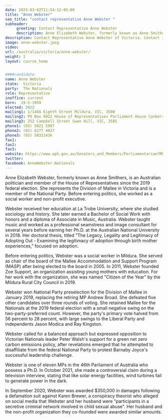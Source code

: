 ```yaml
---
date: 2023-03-02T11:54:12-05:00
title: "Anne Webster"
seo_title: "contact representative Anne Webster "
subheader:
     greeting: Contact Representative Anne Webster
     description: Anne Elizabeth Webster, formerly known as Anne Smithers, is an Australian politician and member of the House of Representatives since the 2019 federal election.
description: Contact Representative Anne Webster of Victoria. Contact information for Anne Webster includes email address, phone number, and mailing address.
image: anne-webster.jpeg
video:
url: /australia/victoria/anne-webster/
weight: 1
layout: course_home


####candidate
name: Anne Webster
state:	Victoria
party:	The Nationals
role: Representative
inoffice: current
born:  19-5-1959
elected: 2022
mailing1: 1/146A Eighth Street Mildura, VIC, 3500
mailing2: PO Box 6022 House of Representatives Parliament House Canberra ACT 2600
mailing3: 252 Campbell Street Swan Hill, VIC, 3585
phone1:	(03) 5021 5987
phone2: (02) 6277 4027
phone3: (03) 50321436
fax1:
fax2:
fax3:
website: https://www.aph.gov.au/Senators_and_Members/Parliamentarian?MPID=281688
twitter:
facebook: AnneWebster.Nationals
---
```


Anne Elizabeth Webster, formerly known as Anne Smithers, is an Australian politician and member of the House of Representatives since the 2019 federal election. She represents the Division of Mallee in Victoria and is a member of the National Party. Before entering politics, she worked as a social worker and non-profit executive.

Webster received her education at La Trobe University, where she studied sociology and history. She later earned a Bachelor of Social Work with honors and a diploma of Associate in Music, Australia. Webster taught music and worked as a professional seamstress and image consultant for several years before earning her Ph.D. at the Australian National University in 2018. Her doctoral thesis, titled "The Legacy, Legality and Legitimacy of Adopting Out - Examining the legitimacy of adoption through birth mother experiences," focused on adoption.

Before entering politics, Webster was a social worker in Mildura. She served as chair of the board of the Mallee Accommodation and Support Program (MASP) after being elected to the board in 2005. In 2011, Webster founded Zoe Support, an organization assisting young mothers with education. For her work with the organization, she was named "Citizen of the Year" by the Mildura Rural City Council in 2019.

Webster won National Party preselection for the Division of Mallee in January 2019, replacing the retiring MP Andrew Broad. She defeated five other candidates over three rounds of voting. She retained Mallee for the Nationals at the 2019 federal election with a small negative swing on the two-party-preferred count. However, the party's primary vote halved from 56 percent to 28 percent, with large swings to the Liberal Party and independents Jason Modica and Ray Kingston.

Webster called for a balanced approach but expressed opposition to Victorian Nationals leader Peter Walsh's support for a green net zero carbon emissions policy, after revelations emerged that he attempted to disaffiliate from the federal National Party to protest Barnaby Joyce's successful leadership challenge.

Webster is one of eleven MPs in the 46th Parliament of Australia who possess a Ph.D. In October 2021, she made a controversial claim during a television interview, stating that like solar energy facilities, wind turbines fail to generate power in the dark.

In September 2020, Webster was awarded $350,000 in damages following a defamation suit against Karen Brewer, a conspiracy theorist who alleged on social media that Webster and her husband were "participants in a secretive criminal network involved in child sexual abuse". Her husband and the non-profit organization they co-founded were awarded similar amounts.